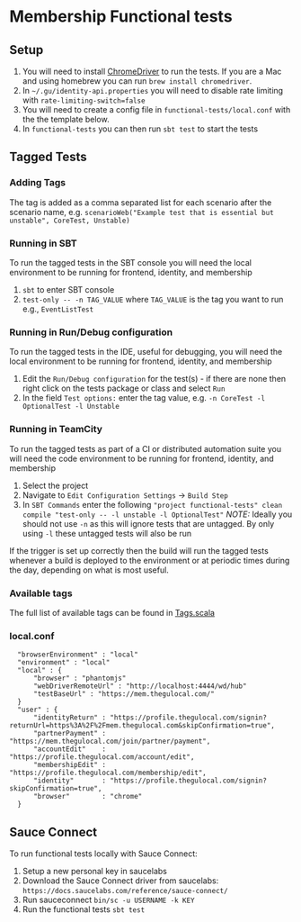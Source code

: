 # Membership Functional tests

## Setup

1. You will need to install [ChromeDriver](https://code.google.com/p/selenium/wiki/ChromeDriver) to run the tests. If you are a Mac and using homebrew you can run `brew install chromedriver`.
2. In `~/.gu/identity-api.properties` you will need to disable rate limiting with `rate-limiting-switch=false`
3. You will need to create a config file in `functional-tests/local.conf` with the the template below.
4. In `functional-tests` you can then run `sbt test` to start the tests

## Tagged Tests
### Adding Tags
The tag is added as a comma separated list for each scenario after the scenario name, e.g. `scenarioWeb("Example test that is essential but unstable", CoreTest, Unstable)`

###  Running in SBT
To run the tagged tests in the SBT console you will need the local environment to be running for frontend, identity, and membership

1. `sbt` to enter SBT console
2. `test-only -- -n TAG_VALUE` where `TAG_VALUE` is the tag you want to run e.g., `EventListTest`

### Running in Run/Debug configuration
To run the tagged tests in the IDE, useful for debugging, you will need the local environment to be running for frontend, identity, and membership

1. Edit the `Run/Debug configuration` for the test(s) - if there are none then right click on the tests package or class and select `Run`
2. In the field `Test options:` enter the tag value, e.g. `-n CoreTest -l OptionalTest -l Unstable`

### Running in TeamCity
To run the tagged tests as part of a CI or distributed automation suite you will need the code environment to be running for frontend, identity, and membership

1. Select the project
2. Navigate to `Edit Configuration Settings` -> `Build Step`
3. In `SBT Commands` enter the following `"project functional-tests" clean compile "test-only -- -l unstable -l OptionalTest"`
*NOTE:* Ideally you should not use `-n` as this will ignore tests that are untagged. By only using `-l` these untagged tests will also be run

If the trigger is set up correctly then the build will run the tagged tests whenever a build is deployed to the environment or at periodic times during the day, depending on what is most useful.

### Available tags

The full list of available tags can be found in [Tags.scala](src/main/scala/com.gu.membership/tags/Tags.scala)

### local.conf
```
  "browserEnvironment" : "local"
  "environment" : "local"
  "local" : {
      "browser" : "phantomjs"
      "webDriverRemoteUrl" : "http://localhost:4444/wd/hub"
      "testBaseUrl" : "https://mem.thegulocal.com/"
  }
  "user" : {
      "identityReturn" : "https://profile.thegulocal.com/signin?returnUrl=https%3A%2F%2Fmem.thegulocal.com&skipConfirmation=true",
      "partnerPayment" : "https://mem.thegulocal.com/join/partner/payment",
      "accountEdit"    : "https://profile.thegulocal.com/account/edit",
      "membershipEdit" : "https://profile.thegulocal.com/membership/edit",
      "identity"       : "https://profile.thegulocal.com/signin?skipConfirmation=true",
      "browser"        : "chrome"
  }
```

## Sauce Connect

To run functional tests locally with Sauce Connect:

1. Setup a new personal key in saucelabs
2. Download the Sauce Connect driver from saucelabs: `https://docs.saucelabs.com/reference/sauce-connect/`
3. Run sauceconnect `bin/sc -u USERNAME -k KEY`
4. Run the functional tests `sbt test`
